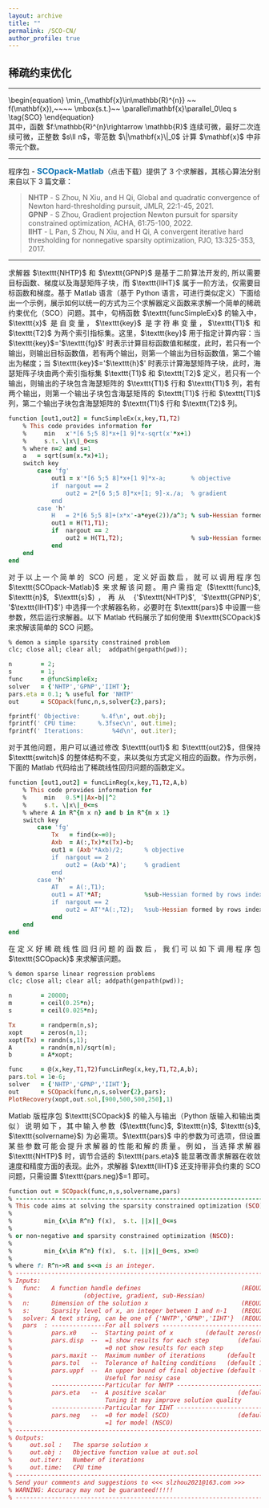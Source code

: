 ```yaml
---
layout: archive
title: ""   
permalink: /SCO-CN/
author_profile: true
---
```


<style>
a:link {
  text-decoration: none;
}

a:visited {
  text-decoration: none;
}

a:hover {
  text-decoration: underline;
}

a:active {
  text-decoration: underline;
}
</style>

 
##  稀疏约束优化 
---

<p style="line-height: 1;"></p>
\begin{equation}
\min_{\mathbf{x}\in\mathbb{R}^{n}} ~~  f(\mathbf{x}),~~~~ \mbox{s.t.}~~ \parallel\mathbf{x}\parallel_0\leq s  \tag{SCO}
\end{equation}

<div style="text-align:justify;">
其中，函数 $f:\mathbb{R}^{n}\rightarrow \mathbb{R}$ 连续可微，最好二次连续可微，正整数 $s\ll n$，零范数 $\|\mathbf{x}\|_0$ 计算 $\mathbf{x}$ 中非零元个数。
</div>
 
<!-- ## <span style="color:#8C8C8C"> The solver and its demonstration </span> -->

---
<div style="text-align:justify;"> 
程序包 - <a style="font-size: 16px; font-weight: bold;color:#006DB0" href="\files\SCOpack-Matlab.zip" target="_blank">SCOpack-Matlab</a>（点击下载）提供了 3 个求解器，其核心算法分别来自以下 3 篇文章：

</div>

> <b style="font-size:14px;color:#777777">NHTP</b> - <span style="font-size: 14px"> S Zhou, N Xiu, and H Qi, Global and quadratic convergence of Newton hard-thresholding pursuit, JMLR, 22:1-45, 2021. </span>
<br><b style="font-size:14px;color:#777777">GPNP</b> - <span style="font-size: 14px"> S Zhou, Gradient projection Newton pursuit for sparsity constrained optimization, ACHA, 61:75-100, 2022. </span>
<br><b style="font-size:14px;color:#777777">IIHT</b> - <span style="font-size: 14px"> L Pan, S Zhou, N Xiu, and H Qi, A convergent iterative hard thresholding for nonnegative sparsity optimization, PJO, 13:325-353, 2017. </span>

---
<div style="text-align:justify;">  
求解器 $\texttt{NHTP}$ 和 $\texttt{GPNP}$ 是基于二阶算法开发的, 所以需要目标函数、梯度以及海瑟矩阵子块，而 $\texttt{IIHT}$ 属于一阶方法，仅需要目标函数和梯度。基于 Matlab 语言（基于 Python 语言，可进行类似定义）下面给出一个示例，展示如何以统一的方式为三个求解器定义函数来求解一个简单的稀疏约束优化（SCO）问题。其中，句柄函数 $\texttt{funcSimpleEx}$ 的输入中，$\texttt{x}$ 是自变量，$\texttt{key}$ 是字符串变量，$\texttt{T1}$ 和 $\texttt{T2}$ 为两个索引指标集。这里，$\texttt{key}$ 用于指定计算内容：当 $\texttt{key}$='$\texttt{fg}$' 时表示计算目标函数值和梯度，此时，若只有一个输出，则输出目标函数值，若有两个输出，则第一个输出为目标函数值，第二个输出为梯度；当 $\texttt{key}$='$\texttt{h}$' 时表示计算海瑟矩阵子块，此时，海瑟矩阵子块由两个索引指标集 $\texttt{T1}$ 和 $\texttt{T2}$ 定义，若只有一个输出，则输出的子块包含海瑟矩阵的 $\texttt{T1}$ 行和 $\texttt{T1}$ 列，若有两个输出，则第一个输出子块包含海瑟矩阵的 $\texttt{T1}$ 行和 $\texttt{T1}$ 列，第二个输出子块包含海瑟矩阵的 $\texttt{T1}$ 行和 $\texttt{T2}$ 列。
</div>
<p style="line-height: 1;"></p>

```ruby
function [out1,out2] = funcSimpleEx(x,key,T1,T2)
    % This code provides information for
    %     min   x'*[6 5;5 8]*x+[1 9]*x-sqrt(x'*x+1) 
    %     s.t. \|x\|_0<=s
    % where n=2 and s=1   
    a   = sqrt(sum(x.*x)+1);
    switch key
        case 'fg'    
            out1 = x'*[6 5;5 8]*x+[1 9]*x-a;       % objective
            if  nargout == 2 
                out2 = 2*[6 5;5 8]*x+[1; 9]-x./a;  % gradient
            end
        case 'h'
            H   = 2*[6 5;5 8]+(x*x'-a*eye(2))/a^3; % sub-Hessian formed by rows indexed by T1 and columns indexed by T1
            out1 = H(T1,T1);
            if  nargout == 2 
                out2 = H(T1,T2);                   % sub-Hessian formed by rows indexed by T1 and columns indexed by T2
            end
    end
end
```

<div style="text-align:justify;">
对于以上一个简单的 SCO 问题，定义好函数后，就可以调用程序包 $\texttt{SCOpack-Matlab}$ 来求解该问题。用户需指定 ($\texttt{func}$, $\texttt{n}$, $\texttt{s}$)，再从 {'$\texttt{NHTP}$', '$\texttt{GPNP}$', '$\texttt{IIHT}$'} 中选择一个求解器名称，必要时在 $\texttt{pars}$ 中设置一些参数，然后运行求解器。以下 Matlab 代码展示了如何使用 $\texttt{SCOpack}$ 来求解该简单的 SCO 问题。
</div>
<p style="line-height: 1;"></p>

```ruby
% demon a simple sparsity constrained problem
clc; close all; clear all;  addpath(genpath(pwd));

n        = 2;
s        = 1; 
func     = @funcSimpleEx;
solver   = {'NHTP','GPNP','IIHT'};
pars.eta = 0.1; % useful for 'NHTP'
out      = SCOpack(func,n,s,solver{2},pars); 

fprintf(' Objective:      %.4f\n', out.obj); 
fprintf(' CPU time:      %.3fsec\n', out.time);
fprintf(' Iterations:        %4d\n', out.iter);
```

<div style="text-align:justify;">
对于其他问题，用户可以通过修改 $\texttt{out1}$ 和 $\texttt{out2}$，但保持 $\texttt{switch}$ 的整体结构不变，来以类似方式定义相应的函数。作为示例，下面的 Matlab 代码给出了稀疏线性回归问题的函数定义。
</div>
<p style="line-height: 1;"></p>

```ruby
function [out1,out2] = funcLinReg(x,key,T1,T2,A,b)
    % This code provides information for
    %     min   0.5*||Ax-b||^2 
    %     s.t. \|x\|_0<=s
    % where A in R^{m x n} and b in R^{m x 1}    
    switch key
        case 'fg'
            Tx   = find(x~=0);
            Axb  = A(:,Tx)*x(Tx)-b;
            out1 = (Axb'*Axb)/2;      % objective 
            if  nargout == 2 
                out2 = (Axb'*A)';     % gradient 
            end
        case 'h'        
            AT   = A(:,T1); 
            out1 = AT'*AT;            %sub-Hessian formed by rows indexed by T1 and columns indexed by T1   
            if  nargout == 2
                out2 = AT'*A(:,T2);   %sub-Hessian formed by rows indexed by T1 and columns indexed by T2
            end       
    end
end
```
<div style="text-align:justify;">
在定义好稀疏线性回归问题的函数后，我们可以如下调用程序包 $\texttt{SCOpack}$ 来求解该问题。
</div>
<p style="line-height: 1;"></p>

```ruby
% demon sparse linear regression problems 
clc; close all; clear all; addpath(genpath(pwd));

n        = 20000;  
m        = ceil(0.25*n); 
s        = ceil(0.025*n);

Tx       = randperm(n,s);  
xopt     = zeros(n,1);  
xopt(Tx) = randn(s,1); 
A        = randn(m,n)/sqrt(m); 
b        = A*xopt;  

func     = @(x,key,T1,T2)funcLinReg(x,key,T1,T2,A,b);
pars.tol = 1e-6;
solver   = {'NHTP','GPNP','IIHT'};
out      = SCOpack(func,n,s,solver{2},pars);
PlotRecovery(xopt,out.sol,[900,500,500,250],1)
```

<div style="text-align:justify;">
Matlab 版程序包 $\texttt{SCOpack}$ 的输入与输出（Python 版输入和输出类似）说明如下，其中输入参数 ($\texttt{func}$, $\texttt{n}$, $\texttt{s}$, $\texttt{solvername}$) 为必需项。$\texttt{pars}$ 中的参数为可选项，但设置某些参数可能会提升求解器的性能和解的质量。例如，当选择求解器 $\texttt{NHTP}$ 时，调节合适的 $\texttt{pars.eta}$ 能显著改善求解器在收敛速度和精度方面的表现。此外，求解器 $\texttt{IIHT}$ 还支持带非负约束的 SCO 问题，只需设置 $\texttt{pars.neg}$=1 即可。
</div>

<p style="line-height: 1;"></p>

```ruby
function out = SCOpack(func,n,s,solvername,pars)
% -------------------------------------------------------------------------
% This code aims at solving the sparsity constrained optimization (SCO),
%
%         min_{x\in R^n} f(x),  s.t. ||x||_0<=s
%
% or non-negative and sparsity constrained optimization (NSCO):
%
%         min_{x\in R^n} f(x),  s.t. ||x||_0<=s, x>=0 
%
% where f: R^n->R and s<<n is an integer.
% -------------------------------------------------------------------------
% Inputs:
%   func:   A function handle defines                            (REQUIRED)
%                    (objective, gradient, sub-Hessian)
%   n:      Dimension of the solution x                          (REQUIRED)
%   s:      Sparsity level of x, an integer between 1 and n-1    (REQUIRED)
%   solver: A text string, can be one of {'NHTP','GPNP','IIHT'}  (REQUIRED)
%   pars  : ---------------For all solvers --------------------------------
%           pars.x0    --  Starting point of x         (default zeros(n,1))
%           pars.disp  --  =1 show results for each step        (default 1)
%                          =0 not show results for each step
%           pars.maxit --  Maximum number of iterations      (default  2e3) 
%           pars.tol   --  Tolerance of halting conditions   (default 1e-6)
%           pars.uppf  --  An upper bound of final objective (default -Inf)
%                          Useful for noisy case
%           ---------------Particular for NHTP ----------------------------
%           pars.eta   --  A positive scalar                    (default 1)  
%                          Tuning it may improve solution quality 
%           ---------------Particular for IIHT ----------------------------
%           pars.neg   --  =0 for model (SCO)                   (default 1)
%                          =1 for model (NSCO)
% -------------------------------------------------------------------------
% Outputs:
%     out.sol :   The sparse solution x
%     out.obj :   Objective function value at out.sol 
%     out.iter:   Number of iterations
%     out.time:   CPU time
% -------------------------------------------------------------------------
% Send your comments and suggestions to <<< slzhou2021@163.com >>>   
% WARNING: Accuracy may not be guaranteed!!!!!  
% -------------------------------------------------------------------------
```

